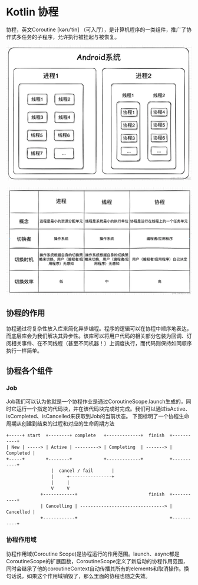 # Kotlin 协程

协程，英文Coroutine [kəru’tin] （可入厅），是计算机程序的一类组件，推广了协作式多任务的子程序，允许执行被挂起与被恢复。

![image1](../../../../../../../../image1.png)

![image2](../../../../../../../../image2.png)

## 协程的作用
协程通过将复杂性放入库来简化异步编程。程序的逻辑可以在协程中顺序地表达，而底层库会为我们解决其异步性。该库可以将用户代码的相关部分包装为回调、订阅相关事件、在不同线程（甚至不同机器！）上调度执行，而代码则保持如同顺序执行一样简单。

## 协程各个组件

### Job
Job我们可以认为他就是一个协程作业是通过CoroutineScope.launch生成的，同时它运行一个指定的代码块，并在该代码块完成时完成。我们可以通过isActive、isCompleted、isCancelled来获取到Job的当前状态。
下图标明了一个协程生命周期从创建到结束的过程和对应的生命周期方法
```
+-----+ start  +--------+ complete   +-------------+  finish  +-----------+
| New | -----> | Active | ---------> | Completing  | -------> | Completed |
+-----+        +--------+            +-------------+          +-----------+
                 |  cancel / fail       |
                 |     +----------------+
                 |     |
                 V     V
             +------------+                           finish  +-----------+
             | Cancelling | --------------------------------> | Cancelled |
             +------------+                                   +-----------+
```

### 协程作用域
协程作用域(Coroutine Scope)是协程运行的作用范围。launch、async都是CoroutineScope的扩展函数，CoroutineScope定义了新启动的协程作用范围，同时会继承了他的coroutineContext自动传播其所有的elements和取消操作。换句话说，如果这个作用域销毁了，那么里面的协程也随之失效。